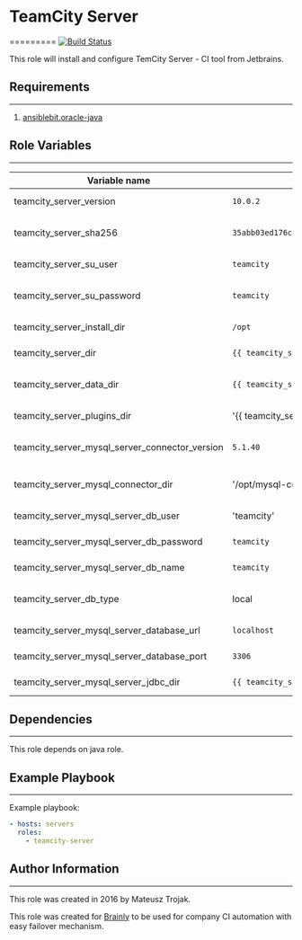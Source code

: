 # TeamCity Server
=========
[![Build Status](https://travis-ci.org/matisku/ansible-teamcity-server.svg?branch=master)](https://travis-ci.org/matisku/ansible-teamcity-server)

This role will install and configure TemCity Server - CI tool from Jetbrains.

## Requirements
----------------

1. [ansiblebit.oracle-java](https://github.com/ansiblebit/oracle-java)

## Role Variables
----------------

| Variable name                                  | Default value                                                      | Description                      |
|------------------------------------------------|--------------------------------------------------------------------|----------------------------------|
| teamcity_server_version                        | `10.0.2`                                                           | TeamCity version to install      |
| teamcity_server_sha256                         | `35abb03ed176c8326adc86cac17a93412c7248277d9aae422b89be17edff8f97` | sha256 for TeamCity package      |
| teamcity_server_su_user                        | `teamcity`                                                         | Admin user name for TeamCity     |
| teamcity_server_su_password                    | `teamcity`                                                         | Admin user password for TeamCity |
| teamcity_server_install_dir                    | `/opt`                                                             | TeamCity unpack dir              |
| teamcity_server_dir                            | `{{ teamcity_server_install_dir }}/TeamCity`                       | TeamCity install dir             |
| teamcity_server_data_dir                       | `{{ teamcity_server_dir }}/BuildServer`                            | TeamCity data/conf/plugins dir   |
| teamcity_server_plugins_dir                    | '{{ teamcity_server_data_dir }}/plugins'                           | TeamCity plugins dir             |
| teamcity_server_mysql_server_connector_version | `5.1.40`                                                           | MySQL connector version          |
| teamcity_server_mysql_connector_dir            | '/opt/mysql-connector'                                             | MySQL connector install dir      |
| teamcity_server_mysql_server_db_user           | 'teamcity'                                                         | TeamCity MySQL user name         |
| teamcity_server_mysql_server_db_password       | `teamcity`                                                         | TeamCity MySQL user password     |
| teamcity_server_mysql_server_db_name           | `teamcity`                                                         | TeamCity MySQL database          |
| teamcity_server_db_type                        | local                                                              | Database version: local or mysql |
| teamcity_server_mysql_server_database_url      | `localhost`                                                        | MySQL database URL               |
| teamcity_server_mysql_server_database_port     | `3306`                                                             | MySQL database port              |
| teamcity_server_mysql_server_jdbc_dir          | `{{ teamcity_server_data_dir }}/lib/jdbc`                          | MySQL JDBC driver location       |

## Dependencies
----------------

This role depends on java role.

## Example Playbook
----------------

Example playbook:

```yaml
- hosts: servers
  roles:
    - teamcity-server
```

## Author Information
----------------

This role was created in 2016 by Mateusz Trojak.

This role was created for [Brainly](http://www.brainly.com) to be used for company CI automation with easy failover mechanism.
